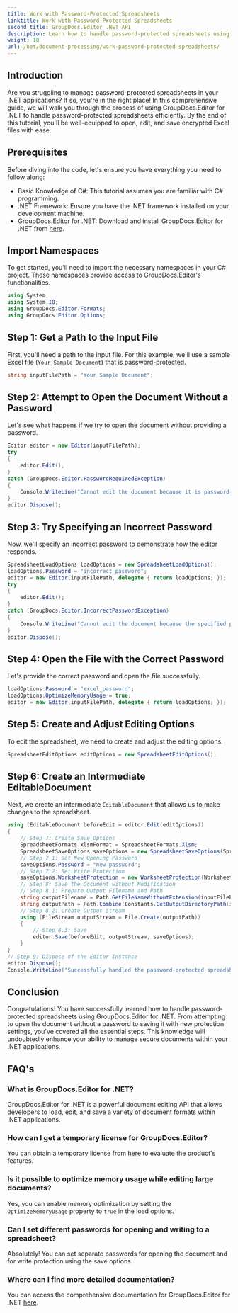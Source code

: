 ```yaml
---
title: Work with Password-Protected Spreadsheets
linktitle: Work with Password-Protected Spreadsheets
second_title: GroupDocs.Editor .NET API
description: Learn how to handle password-protected spreadsheets using GroupDocs.Editor for .NET. This detailed guide walks you through opening to saving secure Excel files.
weight: 18
url: /net/document-processing/work-password-protected-spreadsheets/
---
```

## Introduction
Are you struggling to manage password-protected spreadsheets in your .NET applications? If so, you're in the right place! In this comprehensive guide, we will walk you through the process of using GroupDocs.Editor for .NET to handle password-protected spreadsheets efficiently. By the end of this tutorial, you'll be well-equipped to open, edit, and save encrypted Excel files with ease.
## Prerequisites
Before diving into the code, let's ensure you have everything you need to follow along:
- Basic Knowledge of C#: This tutorial assumes you are familiar with C# programming.
- .NET Framework: Ensure you have the .NET framework installed on your development machine.
- GroupDocs.Editor for .NET: Download and install GroupDocs.Editor for .NET from [here](https://releases.groupdocs.com/editor/net/).
## Import Namespaces
To get started, you'll need to import the necessary namespaces in your C# project. These namespaces provide access to GroupDocs.Editor's functionalities.
```csharp
using System;
using System.IO;
using GroupDocs.Editor.Formats;
using GroupDocs.Editor.Options;
```
## Step 1: Get a Path to the Input File
First, you'll need a path to the input file. For this example, we'll use a sample Excel file (`Your Sample Document`) that is password-protected.
```csharp
string inputFilePath = "Your Sample Document";
```
## Step 2: Attempt to Open the Document Without a Password
Let's see what happens if we try to open the document without providing a password.
```csharp
Editor editor = new Editor(inputFilePath);
try
{
    editor.Edit();
}
catch (GroupDocs.Editor.PasswordRequiredException)
{
    Console.WriteLine("Cannot edit the document because it is password-protected. A password is required.");
}
editor.Dispose();
```
## Step 3: Try Specifying an Incorrect Password
Now, we'll specify an incorrect password to demonstrate how the editor responds.
```csharp
SpreadsheetLoadOptions loadOptions = new SpreadsheetLoadOptions();
loadOptions.Password = "incorrect_password";
editor = new Editor(inputFilePath, delegate { return loadOptions; });
try
{
    editor.Edit();
}
catch (GroupDocs.Editor.IncorrectPasswordException)
{
    Console.WriteLine("Cannot edit the document because the specified password is incorrect.");
}
editor.Dispose();
```
## Step 4: Open the File with the Correct Password
Let's provide the correct password and open the file successfully.
```csharp
loadOptions.Password = "excel_password";
loadOptions.OptimizeMemoryUsage = true;
editor = new Editor(inputFilePath, delegate { return loadOptions; });
```
## Step 5: Create and Adjust Editing Options
To edit the spreadsheet, we need to create and adjust the editing options.
```csharp
SpreadsheetEditOptions editOptions = new SpreadsheetEditOptions();
```
## Step 6: Create an Intermediate EditableDocument
Next, we create an intermediate `EditableDocument` that allows us to make changes to the spreadsheet.
```csharp
using (EditableDocument beforeEdit = editor.Edit(editOptions))
{
    // Step 7: Create Save Options
    SpreadsheetFormats xlsmFormat = SpreadsheetFormats.Xlsm;
    SpreadsheetSaveOptions saveOptions = new SpreadsheetSaveOptions(SpreadsheetFormats.Xlsm);
    // Step 7.1: Set New Opening Password
    saveOptions.Password = "new password";
    // Step 7.2: Set Write Protection
    saveOptions.WorksheetProtection = new WorksheetProtection(WorksheetProtectionType.All, "write password");
    // Step 8: Save the Document without Modification
    // Step 8.1: Prepare Output Filename and Path
    string outputFilename = Path.GetFileNameWithoutExtension(inputFilePath) + "." + xlsmFormat.Extension;
    string outputPath = Path.Combine(Constants.GetOutputDirectoryPath(inputFilePath), outputFilename);
    // Step 8.2: Create Output Stream
    using (FileStream outputStream = File.Create(outputPath))
    {
        // Step 8.3: Save
        editor.Save(beforeEdit, outputStream, saveOptions);
    }
}
// Step 9: Dispose of the Editor Instance
editor.Dispose();
Console.WriteLine("Successfully handled the password-protected spreadsheet. Editor instance has been disposed: {0}", editor.IsDisposed ? "Yes" : "No");
```
## Conclusion
Congratulations! You have successfully learned how to handle password-protected spreadsheets using GroupDocs.Editor for .NET. From attempting to open the document without a password to saving it with new protection settings, you've covered all the essential steps. This knowledge will undoubtedly enhance your ability to manage secure documents within your .NET applications.
## FAQ's
### What is GroupDocs.Editor for .NET?
GroupDocs.Editor for .NET is a powerful document editing API that allows developers to load, edit, and save a variety of document formats within .NET applications.
### How can I get a temporary license for GroupDocs.Editor?
You can obtain a temporary license from [here](https://purchase.groupdocs.com/temporary-license/) to evaluate the product's features.
### Is it possible to optimize memory usage while editing large documents?
Yes, you can enable memory optimization by setting the `OptimizeMemoryUsage` property to `true` in the load options.
### Can I set different passwords for opening and writing to a spreadsheet?
Absolutely! You can set separate passwords for opening the document and for write protection using the save options.
### Where can I find more detailed documentation?
You can access the comprehensive documentation for GroupDocs.Editor for .NET [here](https://tutorials.groupdocs.com/editor/net/).
